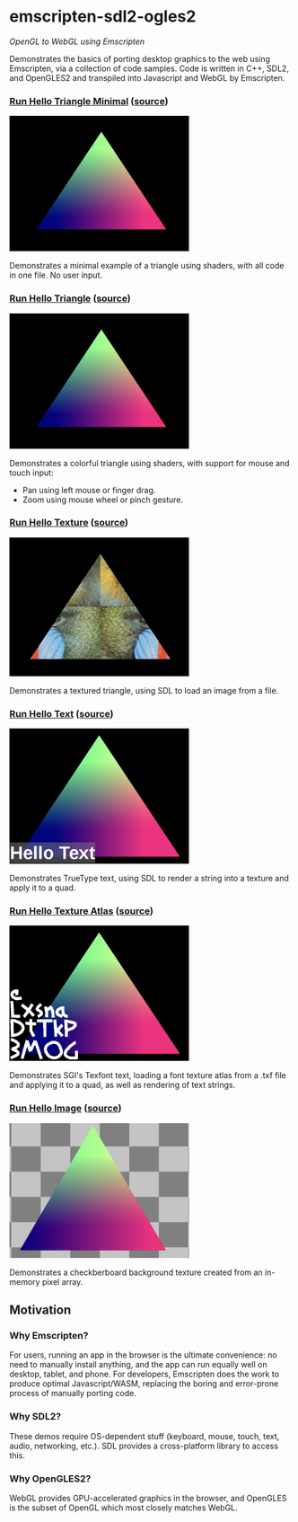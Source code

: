 # emscripten-sdl2-ogles2
*OpenGL to WebGL using Emscripten*

Demonstrates the basics of porting desktop graphics to the web using Emscripten, via a collection of code samples. Code is written in C++, SDL2, and OpenGLES2 and transpiled into Javascript and WebGL by Emscripten.

### [Run Hello Triangle Minimal](https://erik-larsen.github.io/emscripten-sdl2-ogles2/hello_triangle_minimal.html) ([source](https://github.com/erik-larsen/emscripten-sdl2-ogles2/blob/master/src/hello_triangle_minimal.cpp))

![Hello Triangle Minimal](media/hello_triangle.png)

Demonstrates a minimal example of a triangle using shaders, with all code in one file.  No user input.

### [Run Hello Triangle](https://erik-larsen.github.io/emscripten-sdl2-ogles2/hello_triangle.html) ([source](https://github.com/erik-larsen/emscripten-sdl2-ogles2/blob/master/src/hello_triangle.cpp))

![Hello Triangle](media/hello_triangle.png)

Demonstrates a colorful triangle using shaders, with support for mouse and touch input:
 * Pan using left mouse or finger drag.
 * Zoom using mouse wheel or pinch gesture.

### [Run Hello Texture](https://erik-larsen.github.io/emscripten-sdl2-ogles2/hello_texture.html) ([source](https://github.com/erik-larsen/emscripten-sdl2-ogles2/blob/master/src/hello_texture.cpp))

![Hello Texture](media/hello_texture.png)

Demonstrates a textured triangle, using SDL to load an image from a file.

### [Run Hello Text](https://erik-larsen.github.io/emscripten-sdl2-ogles2/hello_text_ttf.html) ([source](https://github.com/erik-larsen/emscripten-sdl2-ogles2/blob/master/src/hello_text_ttf.cpp))

![Hello Text](media/hello_text_ttf.png)

Demonstrates TrueType text, using SDL to render a string into a texture and apply it to a quad.

### [Run Hello Texture Atlas](https://erik-larsen.github.io/emscripten-sdl2-ogles2/hello_text_txf.html) ([source](https://github.com/erik-larsen/emscripten-sdl2-ogles2/blob/master/src/hello_text_txf.cpp))

![Hello Texture Atlas](media/hello_text_txf.png)

Demonstrates SGI's Texfont text, loading a font texture atlas from a .txf file and applying it to a quad, as well as rendering of text strings.

### [Run Hello Image](https://erik-larsen.github.io/emscripten-sdl2-ogles2/hello_image.html) ([source](https://github.com/erik-larsen/emscripten-sdl2-ogles2/blob/master/src/hello_image.cpp))

![Hello Image](media/hello_image.png)

Demonstrates a checkberboard background texture created from an in-memory pixel array.


## Motivation

### Why Emscripten?

For users, running an app in the browser is the ultimate convenience: no need to manually install anything, and the app can run equally well on desktop, tablet, and phone.  For developers, Emscripten does the work to produce optimal Javascript/WASM, replacing the boring and error-prone process of manually porting code.

### Why SDL2?

These demos require OS-dependent stuff (keyboard, mouse, touch, text, audio, networking, etc.). SDL provides a cross-platform library to access this.

### Why OpenGLES2?

WebGL provides GPU-accelerated graphics in the browser, and OpenGLES is the subset of OpenGL which most closely matches WebGL.
